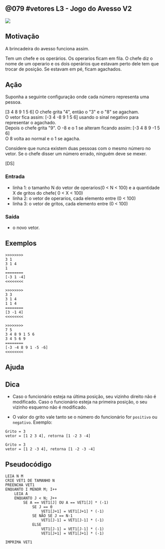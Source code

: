 ## @079 #vetores L3 - Jogo do Avesso V2


![](https://raw.githubusercontent.com/qxcodefup/moodle/master/base/079/__capa.jpg)

## Motivação

A brincadeira do avesso funciona assim.

Tem um chefe e os operários. Os operarios ficam em fila. O chefe diz o nome de um operario e os dois operários que estavam perto dele tem que trocar de posição. Se estavam em pé, ficam agachados.

## Ação

Suponha a seguinte configuração onde cada número representa uma pessoa.

\[3 4 8 9 1 5 6\] O chefe grita "4", então o "3" e o "8" se agacham.  
O vetor fica assim: \[-3 4 -8 9 1 5 6\] usando o sinal negativo para representar o agachado.  
Depois o chefe grita "9". O -8 e o 1 se alteram ficando assim: \[-3 4 8 9 -1 5 6\]  
O 8 volta ao normal e o 1 se agacha.

Considere que nunca existem duas pessoas com o mesmo número no vetor. Se o chefe disser um número errado, ninguém deve se mexer.

\[DS\]

### Entrada

*   linha 1: o tamanho N do vetor de operarios(0 < N < 100) e a quantidade X de gritos do chefe( 0 < X < 100)
*   linha 2: o vetor de operarios, cada elemento entre (0 < 100)
*   linha 3: o vetor de gritos, cada elemento entre (0 < 100)

### Saída
- o novo vetor.

## Exemplos

```
>>>>>>>>
3 1
3 1 4
1
========
[-3 1 -4]
<<<<<<<<

>>>>>>>>
3 3
3 1 4
1 1 4
========
[3 -1 4]
<<<<<<<<

>>>>>>>>
7 5
3 4 8 9 1 5 6
3 4 5 6 9
========
[-3 -4 8 9 1 -5 -6]
<<<<<<<<
```


## Ajuda


## Dica

- Caso o funcionário esteja na última posição, seu vizinho direito não é modificado. Caso o funcionário esteja na primeira posição, o seu vizinho esquerno não é modificado.

- O valor do grito vale tanto se o número do funcionário for `positivo` ou `negativo`. Exemplo:
```
Grito = 3
vetor = [1 2 3 4], retorna [1 -2 3 -4] 
```            
```
Grito = 3
vetor = [1 2 -3 4], retorna [1 -2 -3 -4] 
```

## Pseudocódigo 

```
LEIA N M
CRIE VET1 DE TAMANHO N
PREENCHA VET1 
ENQUANTO I MENOR M; I++
	LEIA A
	ENQUANTO J < N; J++
		SE A == VET1[J] OU A == VET1[J] * (-1)
			SE J == 0
				VET1[J+1] = VET1[J+1] * (-1)
			SE NÃO SE J == N-1
				VET1[J-1] = VET1[J-1] * (-1)
			ELSE 
				VET1[J-1] = VET1[J-1] * (-1)
				VET1[J+1] = VET1[J+1] * (-1)

IMPRIMA VET1
```

